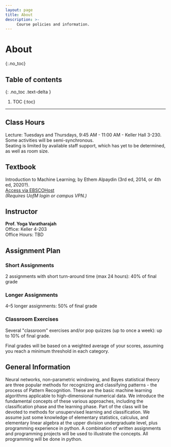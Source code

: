 ```yaml
---
layout: page
title: About
description: >-
     Course policies and information.
---
```


# About
{:.no_toc}

## Table of contents
{: .no_toc .text-delta }

1. TOC
{:toc}

---

## Class Hours
Lecture: Tuesdays and Thursdays, 9:45 AM - 11:00 AM - Keller Hall 3-230. Some activities will be semi-synchronous.  
Seating is limited by available staff support, which has yet to be determined, as well as room size.

## Textbook
Introduction to Machine Learning; by Ethem Alpaydin (3rd ed, 2014, or 4th ed, 2020?).  
[Access via EBSCOHost](https://search.ebscohost.com/login.aspx?direct=true&AuthType=ip,uid&db=nlebk&AN=2957329&site=ehost-live)  
*(Requires UofM login or campus VPN.)*

## Instructor
**Prof. Yoga Varatharajah**  
Office: Keller 4-203  
Office Hours: TBD  

## Assignment Plan
### Short Assignments
2 assignments with short turn-around time (max 24 hours): 40% of final grade

### Longer Assignments
4–5 longer assignments: 50% of final grade

### Classroom Exercises
Several "classroom" exercises and/or pop quizzes (up to once a week): up to 10% of final grade.  

Final grades will be based on a weighted average of your scores, assuming you reach a minimum threshold in each category.

## General Information
Neural networks, non-parametric windowing, and Bayes statistical theory are three popular methods for recognizing and classifying patterns - the process of Pattern Recognition. These are the basic machine learning algorithms applicable to high-dimensional numerical data. We introduce the fundamental concepts of these various approaches, including the classification phase and the learning phase. Part of the class will be devoted to methods for unsupervised learning and classification. We assume just some knowledge of elementary statistics, calculus, and elementary linear algebra at the upper division undergraduate level, plus programming experience in python. A combination of written assignments and programming projects will be used to illustrate the concepts. All programming will be done in python.
